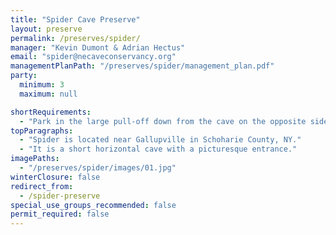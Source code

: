 ```yaml
---
title: "Spider Cave Preserve"
layout: preserve
permalink: /preserves/spider/
manager: "Kevin Dumont & Adrian Hectus"
email: "spider@necaveconservancy.org"
managementPlanPath: "/preserves/spider/management_plan.pdf"
party:
  minimum: 3
  maximum: null

shortRequirements:
  - "Park in the large pull-off down from the cave on the opposite side of the road."
topParagraphs:
  - "Spider is located near Gallupville in Schoharie County, NY."
  - "It is a short horizontal cave with a picturesque entrance."
imagePaths:
  - "/preserves/spider/images/01.jpg"
winterClosure: false
redirect_from:
  - /spider-preserve
special_use_groups_recommended: false
permit_required: false
---
```

